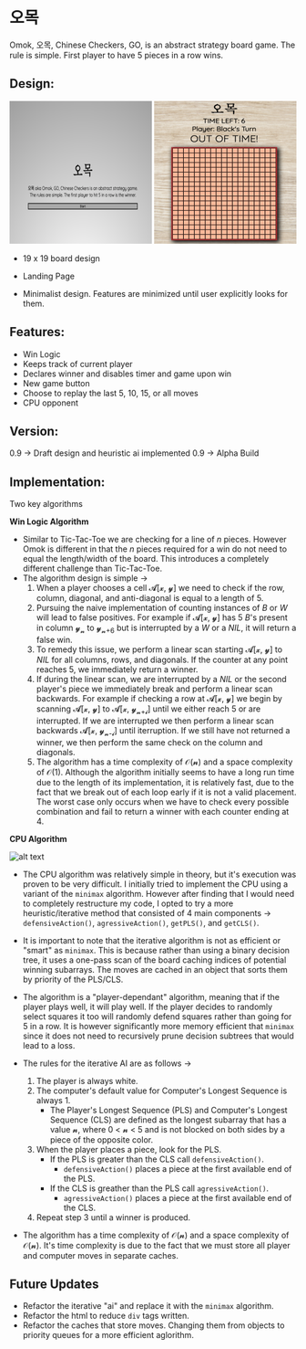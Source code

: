 # 오목

Omok, 오목, Chinese Checkers, GO, is an abstract strategy board game. The rule is simple. First player to have 5 pieces in a row wins.

## Design:

![alt text](images/landingpage.png)
![alt text](images/board.png)

* 19 x 19 board design

* Landing Page

* Minimalist design. Features are minimized until user explicitly looks for them.

## Features:
* Win Logic
* Keeps track of current player
* Declares winner and disables timer and game upon win
* New game button
* Choose to replay the last 5, 10, 15, or all moves
* CPU opponent

## Version:
0.9 → Draft design and heuristic ai implemented
0.9 → Alpha Build

## Implementation:
Two key algorithms

**Win Logic Algorithm**

* Similar to Tic-Tac-Toe we are checking for a line of *n* pieces. However Omok is different in that the *n* pieces required for a win do not need to equal the length/width of the board. This introduces a completely different challenge than Tic-Tac-Toe.
* The algorithm design is simple → 
  1. When a player chooses a cell 𝓐[𝔁, 𝔂] we need to check if the row, column, diagonal, and anti-diagonal is equal to a length of 5. 
  2. Pursuing the naive implementation of counting instances of *B* or *W* will lead to false positives. For example if 𝓐[𝔁, 𝔂] has 5 *B*'s present in column 𝔂<sub>𝓷</sub> to 𝔂<sub>𝓷+6</sub> but is interrupted by a *W* or a *NIL*, it will return a false win.
  3. To remedy this issue, we perform a linear scan starting 𝓐[𝔁, 𝔂] to *NIL* for all columns, rows, and diagonals. If the counter at any point reaches 5, we immediately return a winner.
  4. If during the linear scan, we are interrupted by a *NIL* or the second player's piece we immediately break and perform a linear scan backwards. For example if checking a row at 𝓐[𝔁, 𝔂] we begin by scanning 𝓐[𝔁, 𝔂] to 𝓐[𝔁, 𝔂<sub>𝓷+𝓲</sub>] until we either reach 5 or are interrupted. If we are interrupted we then perform a linear scan backwards 𝓐[𝔁, 𝔂<sub>𝓷-𝓲</sub>] until iterruption. If we still have not returned a winner, we then perform the same check on the column and diagonals.
  5. The algorithm has a time complexity of 𝒪(𝓷) and a space complexity of 𝒪(1). Although the algorithm initially seems to have a long run time due to the length of its implementation, it is relatively fast, due to the fact that we break out of each loop early if it is not a valid placement. The worst case only occurs when we have to check every possible combination and fail to return a winner with each counter ending at 4. 

**CPU Algorithm**

![alt text](images/demo.gif)

* The CPU algorithm was relatively simple in theory, but it's execution was proven to be very difficult. I initially tried to implement the CPU using a variant of the `minimax` algorithm. However after finding that I would need to completely restructure my code, I opted to try a more heuristic/iterative method that consisted of 4 main components → `defensiveAction()`, `agressiveAction()`, `getPLS()`, and `getCLS()`. 
* It is important to note that the iterative algorithm is not as efficient or "smart" as `minimax`. This is because rather than using a binary decision tree, it uses a one-pass scan of the board caching indices of potential winning subarrays. The moves are cached in an object that sorts them by priority of the PLS/CLS.
* The algorithm is a "player-dependant" algorithm, meaning that if the player plays well, it will play well. If the player decides to randomly select squares it too will randomly defend squares rather than going for 5 in a row. It is however significantly more memory efficient that `minimax` since it does not need to recursively prune decision subtrees that would lead to a loss.

* The rules for the iterative AI are as follows → 
   1. The player is always white. 
   2. The computer's default value for Computer's Longest Sequence is always 1.
      * The Player's Longest Sequence (PLS) and Computer's Longest Sequence (CLS) are defined as the longest subarray that has a value 𝓷, where 0 < 𝓷 < 5 and is not blocked on both sides by a piece of the opposite color.
   3. When the player places a piece, look for the PLS. 
      * If the PLS is greater than the CLS call `defensiveAction()`.
         * `defensiveAction()` places a piece at the first available end of the PLS.
      * If the CLS is greather than the PLS call `agressiveAction()`.
         * `agressiveAction()` places a piece at the first available end of the CLS.
   4. Repeat step 3 until a winner is produced.

* The algorithm has a time complexity of 𝒪(𝓷) and a space complexity of 𝒪(𝓷). It's time complexity is due to the fact that we must store all player and computer moves in separate caches.

## Future Updates
 * Refactor the iterative "ai" and replace it with the `minimax` algorithm.
 * Refactor the html to reduce `div` tags written.
 * Refactor the caches that store moves. Changing them from objects to priority queues for a more efficient aglorithm.
